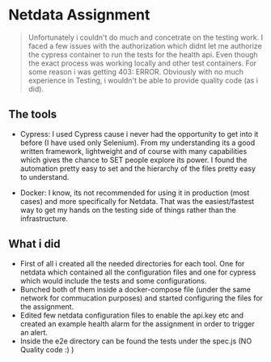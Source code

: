 # Netdata Assignment
> Unfortunately i couldn't do much and concetrate on the testing work. I faced a few issues with the authorization which didnt let me authorize the cypress container to run the tests for the health api. Even though the exact process was working locally and other test containers. For some reason i was getting 403: ERROR. Obviously with no much experience in Testing, i wouldn't be able to provide quality code (as i did).

## The tools 
- Cypress: I used Cypress cause i never had the opportunity to get into it before (I have used only Selenium). From my understanding its a good written framework, lightweight and of course with many capabilities which gives the chance to SET people explore its power. I found the automation pretty easy to set and the hierarchy of the files pretty easy to understand. 

- Docker: I know, its not recommended for using it in production (most cases) and more specifically for Netdata. That was the easiest/fastest way to get my hands on the testing side of things rather than the infrastructure. 

## What i did
- First of all i created all the needed directories for each tool. One for netdata which contained all the configuration files and one for cypress which would include the tests and some configurations.
-  Bunched both of them inside a docker-compose file (under the same network for commucation purposes) and started configuring the files for the assignment.
- Edited few netdata configuration files to enable the api.key etc and created an example health alarm for the assignment in order to trigger an alert.
- Inside the e2e directory can be found the tests under the spec.js (NO Quality code :) )

